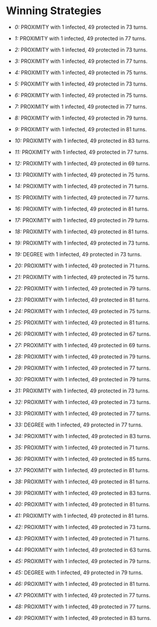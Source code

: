 # Winning Strategies

* _0:_ PROXIMITY with 1 infected, 49 protected in 73 turns.


* _1:_ PROXIMITY with 1 infected, 49 protected in 77 turns.


* _2:_ PROXIMITY with 1 infected, 49 protected in 73 turns.


* _3:_ PROXIMITY with 1 infected, 49 protected in 77 turns.


* _4:_ PROXIMITY with 1 infected, 49 protected in 75 turns.


* _5:_ PROXIMITY with 1 infected, 49 protected in 73 turns.


* _6:_ PROXIMITY with 1 infected, 49 protected in 75 turns.


* _7:_ PROXIMITY with 1 infected, 49 protected in 77 turns.


* _8:_ PROXIMITY with 1 infected, 49 protected in 79 turns.


* _9:_ PROXIMITY with 1 infected, 49 protected in 81 turns.


* _10:_ PROXIMITY with 1 infected, 49 protected in 83 turns.


* _11:_ PROXIMITY with 1 infected, 49 protected in 77 turns.


* _12:_ PROXIMITY with 1 infected, 49 protected in 69 turns.


* _13:_ PROXIMITY with 1 infected, 49 protected in 75 turns.


* _14:_ PROXIMITY with 1 infected, 49 protected in 71 turns.


* _15:_ PROXIMITY with 1 infected, 49 protected in 77 turns.


* _16:_ PROXIMITY with 1 infected, 49 protected in 81 turns.


* _17:_ PROXIMITY with 1 infected, 49 protected in 79 turns.


* _18:_ PROXIMITY with 1 infected, 49 protected in 81 turns.


* _19:_ PROXIMITY with 1 infected, 49 protected in 73 turns.


* _19:_ DEGREE with 1 infected, 49 protected in 73 turns.


* _20:_ PROXIMITY with 1 infected, 49 protected in 71 turns.


* _21:_ PROXIMITY with 1 infected, 49 protected in 75 turns.


* _22:_ PROXIMITY with 1 infected, 49 protected in 79 turns.


* _23:_ PROXIMITY with 1 infected, 49 protected in 81 turns.


* _24:_ PROXIMITY with 1 infected, 49 protected in 75 turns.


* _25:_ PROXIMITY with 1 infected, 49 protected in 81 turns.


* _26:_ PROXIMITY with 1 infected, 49 protected in 67 turns.


* _27:_ PROXIMITY with 1 infected, 49 protected in 69 turns.


* _28:_ PROXIMITY with 1 infected, 49 protected in 79 turns.


* _29:_ PROXIMITY with 1 infected, 49 protected in 77 turns.


* _30:_ PROXIMITY with 1 infected, 49 protected in 79 turns.


* _31:_ PROXIMITY with 1 infected, 49 protected in 73 turns.


* _32:_ PROXIMITY with 1 infected, 49 protected in 73 turns.


* _33:_ PROXIMITY with 1 infected, 49 protected in 77 turns.


* _33:_ DEGREE with 1 infected, 49 protected in 77 turns.


* _34:_ PROXIMITY with 1 infected, 49 protected in 83 turns.


* _35:_ PROXIMITY with 1 infected, 49 protected in 71 turns.


* _36:_ PROXIMITY with 1 infected, 49 protected in 85 turns.


* _37:_ PROXIMITY with 1 infected, 49 protected in 81 turns.


* _38:_ PROXIMITY with 1 infected, 49 protected in 81 turns.


* _39:_ PROXIMITY with 1 infected, 49 protected in 83 turns.


* _40:_ PROXIMITY with 1 infected, 49 protected in 81 turns.


* _41:_ PROXIMITY with 1 infected, 49 protected in 81 turns.


* _42:_ PROXIMITY with 1 infected, 49 protected in 73 turns.


* _43:_ PROXIMITY with 1 infected, 49 protected in 71 turns.


* _44:_ PROXIMITY with 1 infected, 49 protected in 63 turns.


* _45:_ PROXIMITY with 1 infected, 49 protected in 79 turns.


* _45:_ DEGREE with 1 infected, 49 protected in 79 turns.


* _46:_ PROXIMITY with 1 infected, 49 protected in 81 turns.


* _47:_ PROXIMITY with 1 infected, 49 protected in 77 turns.


* _48:_ PROXIMITY with 1 infected, 49 protected in 77 turns.


* _49:_ PROXIMITY with 1 infected, 49 protected in 83 turns.


